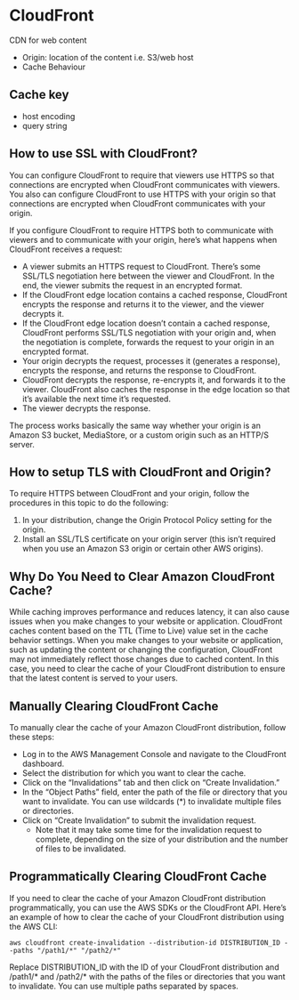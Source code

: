 # CloudFront
CDN for web content

- Origin: location of the content i.e. S3/web host
- Cache Behaviour

## Cache key
- host encoding
- query string

## How to use SSL with CloudFront?
You can configure CloudFront to require that viewers use HTTPS so that connections are encrypted when CloudFront communicates with viewers. You also can configure CloudFront to use HTTPS with your origin so that connections are encrypted when CloudFront communicates with your origin.

If you configure CloudFront to require HTTPS both to communicate with viewers and to communicate with your origin, here’s what happens when CloudFront receives a request:

- A viewer submits an HTTPS request to CloudFront. There’s some SSL/TLS negotiation here between the viewer and CloudFront. In the end, the viewer submits the request in an encrypted format.
- If the CloudFront edge location contains a cached response, CloudFront encrypts the response and returns it to the viewer, and the viewer decrypts it.
- If the CloudFront edge location doesn’t contain a cached response, CloudFront performs SSL/TLS negotiation with your origin and, when the negotiation is complete, forwards the request to your origin in an encrypted format.
- Your origin decrypts the request, processes it (generates a response), encrypts the response, and returns the response to CloudFront.
- CloudFront decrypts the response, re-encrypts it, and forwards it to the viewer. CloudFront also caches the response in the edge location so that it’s available the next time it’s requested.
- The viewer decrypts the response.

The process works basically the same way whether your origin is an Amazon S3 bucket, MediaStore, or a custom origin such as an HTTP/S server.

## How to setup TLS with CloudFront and Origin?
To require HTTPS between CloudFront and your origin, follow the procedures in this topic to do the following:

1. In your distribution, change the Origin Protocol Policy setting for the origin.
2. Install an SSL/TLS certificate on your origin server (this isn’t required when you use an Amazon S3 origin or certain other AWS origins).

## Why Do You Need to Clear Amazon CloudFront Cache?
While caching improves performance and reduces latency, it can also cause issues when you make changes to your website or application. CloudFront caches content based on the TTL (Time to Live) value set in the cache behavior settings. When you make changes to your website or application, such as updating the content or changing the configuration, CloudFront may not immediately reflect those changes due to cached content. In this case, you need to clear the cache of your CloudFront distribution to ensure that the latest content is served to your users.

## Manually Clearing CloudFront Cache

To manually clear the cache of your Amazon CloudFront distribution, follow these steps:

- Log in to the AWS Management Console and navigate to the CloudFront dashboard.
- Select the distribution for which you want to clear the cache.
- Click on the “Invalidations” tab and then click on “Create Invalidation.”
- In the “Object Paths” field, enter the path of the file or directory that you want to invalidate. You can use wildcards (*) to invalidate multiple files or directories.
- Click on “Create Invalidation” to submit the invalidation request.
  - Note that it may take some time for the invalidation request to complete, depending on the size of your distribution and the number of files to be invalidated.

## Programmatically Clearing CloudFront Cache

If you need to clear the cache of your Amazon CloudFront distribution programmatically, you can use the AWS SDKs or the CloudFront API. Here’s an example of how to clear the cache of your CloudFront distribution using the AWS CLI:
```
aws cloudfront create-invalidation --distribution-id DISTRIBUTION_ID --paths "/path1/*" "/path2/*"
```
Replace DISTRIBUTION_ID with the ID of your CloudFront distribution and /path1/* and /path2/* with the paths of the files or directories that you want to invalidate. You can use multiple paths separated by spaces.



